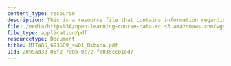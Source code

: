 ```yaml
---
content_type: resource
description: This is a resource file that contains information regarding sw01.
file: /media/https%3A/open-learning-course-data-rc.s3.amazonaws.com/wgs-693-gender-race-and-the-complexities-of-science-and-technology-a-problem-based-learning-experiment-spring-2009/2099ad3205f27e0b0c72fc035cc81ed7_MITWGS_693S09_sw01_Dibona.pdf
file_type: application/pdf
resourcetype: Document
title: MITWGS_693S09_sw01_Dibona.pdf
uid: 2099ad32-05f2-7e0b-0c72-fc035cc81ed7
---
```


